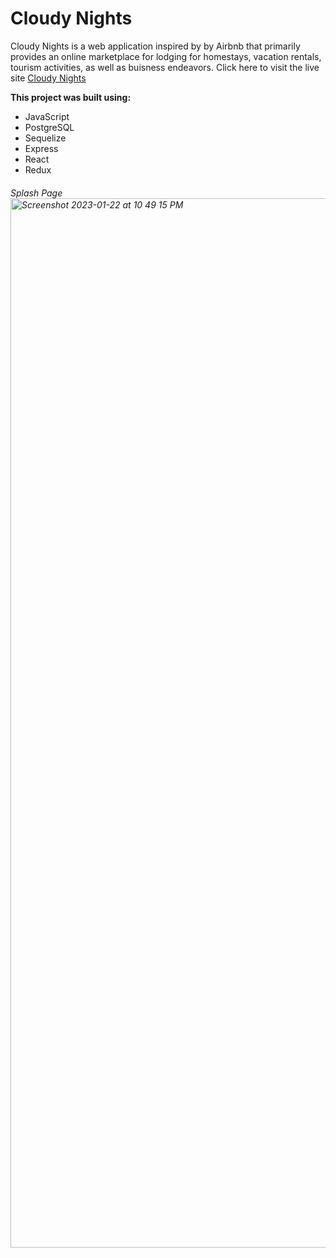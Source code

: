 # Cloudy Nights

Cloudy Nights is a web application inspired by by Airbnb that primarily provides an online marketplace for lodging for homestays, vacation rentals, tourism activities, as well as buisness endeavors. Click here to visit the live site [Cloudy Nights](https://e-bnb.onrender.com/)

**This project was built using:**
- JavaScript
- PostgreSQL
- Sequelize
- Express
- React
- Redux

###### Splash Page <img width="1679" alt="Screenshot 2023-01-22 at 10 49 15 PM" src="https://user-images.githubusercontent.com/107530902/213980639-30096fca-757f-43e2-828b-d49415fb9696.png">
